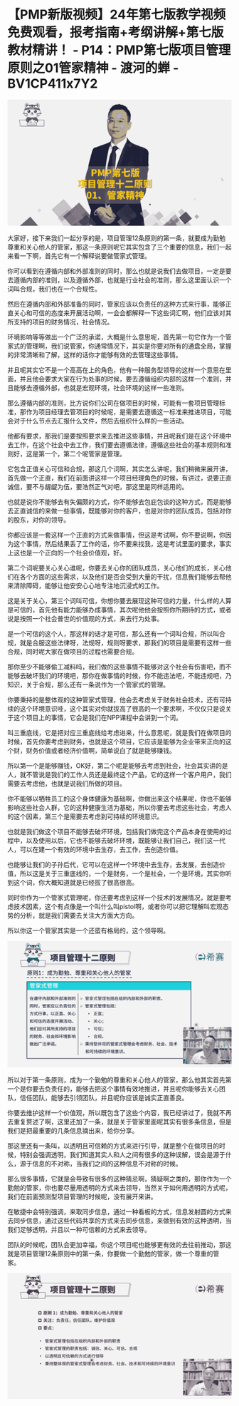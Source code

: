 # 【PMP新版视频】24年第七版教学视频免费观看，报考指南+考纲讲解+第七版教材精讲！ - P14：PMP第七版项目管理原则之01管家精神 - 渡河的蝉 - BV1CP411x7Y2

![](img/97b4461552f30ac85aa4e395a4e85483_0.png)

大家好，接下来我们一起分享的是，项目管理12条原则的第一条，就要成为勤勉尊重和关心他人的管家，那这一条原则呢它其实包含了三个重要的信息，我们一起来看一下啊，首先它有一个解释说要做管家式管理。

你可以看到在遵循内部和外部准则的同时，那么也就是说我们去做项目，一定是要去遵循内部的准则，以及遵循外部，也就是行业社会的准则，那么这里面认识一个词叫合规，我们也在一个合规性。

然后在遵循内部和外部准备的同时，管家应该以负责任的这种方式来行事，能够正直关心和可信的态度来开展活动啊，一会会都解释一下这些词汇啊，他们应该对其所支持的项目的财务情况，社会情况。

环境影响等等做出一个广泛的承诺，大概是什么意思呢，首先第一句它作为一个管家式的管理啊，我们说管家，你通常情况下，其实是你要对所有的通盘全局，掌握的非常清晰和了解，这样的话你才能够有效的去管理这些事情。

并且呢其实它不是一个高高在上的角色，他有一种服务型领导的这样一个意思在里面，并且他会要求大家在行为处事的时候，要去遵循组织内部的这样一个准则，并且能够去遵循外部，也就是宏观环境，社会环境的这样一些准则。

那么遵循内部的准则，比方说你们公司在做项目的时候，可能有一套项目管理标准，那作为项目经理去管项目的时候呢，是需要去遵循这一标准来推进项目，可能会对于什么节点去汇报什么文件，然后去组织什么样的一些活动。

他都有要求，那我们是要按照要求来去推进这些事情，并且呢我们是在这个环境中去工作，在这个社会中去工作，我们要去遵循法律，遵循这些社会的基本规则和准则好，这是第一个，第二个呢管家是管理。

它包含正值关心可信和合规，那这几个词啊，其实怎么讲呢，我们稍微来展开讲，首先做一个正直，我们在前面讲这样一个项目经理角色的时候，有讲过，说要正直诚信，要不与龌龊为伍，要浩然正气对吧，那这里是同样适用的。

也就是说你不能够去有失偏颇的方式，你不能够去包庇包谈的这种方式，而是能够去正直诚信的来做一些事情，既能够对你的客户，也是对你的团队成员，包括对你的股东，对你的领导。

你都应该是一套这样一个正直的方式来做事情，但这是考试啊，你不要说啊，你因为这个事情，然后结果丢了工作的话，你不要来找我，这是考试里面的要求，事实上这也是一个正向的一个社会价值观，好。

第二个词呢要关心关心谁呢，你要去关心你的团队成员，关心他们的成长，关心他们在各个方面的这些需求，以及他们是否会受到大量的干扰，信息我们能够去帮他来清除障碍，能够让他安安心心地专注地沉浸式的工作。

这是关于关心，第三个词叫可信，你想你要去展现这种可信的力量，什么样的人算是可信的，首先他有能力能够办成事情，其次呢他他会按照你所期待的方式，或者说是按照一个社会普世的价值观的方式，来去行为处事。

是一个可信的这个人，那这样的话才是可信，那么还有一个词叫合规，所以叫合规，就是合服这些法律呀，法规呀，规则呀要求，那我们的项目是需要有这样一些合规，同时呢大家在做项目的过程也需要合规。

那你至少不能够偷工减料吗，我们做的这些事情不能够对这个社会有伤害吧，而不能够去破坏我们的环境吧，那你在做事情的时候，你不能违法吧，不能违规吧，乃知识，关于合规，那么还有一条说作为一个管家式的管理。

你要秉持的是整体观的这种管家式管理，他会去考虑关于财务社会技术，还有可持续的这个环境意识哇，这个其实对你就拔高了很高的一个要求啊，不仅仅只是说关于这个项目上的事情，它会是我们在NPP课程中会讲到一个词。

叫三重底线，它是把对应三重底线给考虑进来，什么意思呢，就是我们在做项目的时候，首先你要考虑到财务，也就是这个项目，它应该是能够为企业带来正向的这个财，财务价值或者经济价值啊，简单说白了就是能够赚钱。

所以第一个是能够赚钱，OK好，第二个呢是能够去考虑到社会，社会其实讲的是人，就不管说是我们的工作人员还是最终这个产品，它的这样一个客户用户，我们需要去考虑他，也就是说我们所做的项目。

你不能够以牺牲员工的这个身体健康为基础啊，你做出来这个结果呢，你也不能够影响这些社会人群，它的这种健康生活为基础，所以你要去考虑这些社会，考虑人的这个因素，第三个是需要去考虑到可持续的环境意识。

也就是我们做这个项目不能够去破坏环境，包括我们做完这个产品本身在使用的过程中，以及使用以后，它也不能够去破坏环境，既能够让我们自己，我们这一代人，可以在建一个有效的环境中去生存，去工作，去创造价值。

也能够让我们的子孙后代，它可以在这样一个环境中去生存，去发展，去创造价值，所以这是关于三重底线的，一个是财务，一个是社会，一个是环境，其实你听到这个词，你大概知道就是已经拔了很高很高。

同时你作为一个管家式管理呢，你还要考虑到这样一个技术的发展情况，就是要考虑技术因素，这个有点像是一个叫什么叫pistol啊，或者你可以把它理解叫宏观态势的分析，就是我们需要去关注大方面大方向。

所以你这一个管家其实是一个还蛮有格局的，这个领导啊。

![](img/97b4461552f30ac85aa4e395a4e85483_2.png)

所以对于第一条原则，成为一个勤勉的尊重和关心他人的管家，那么他其实首先第一个是你要去负责任的，能够去把这个事情有效地推进，并且呢你能够去关心团队，信任团队，能够去引领团队，并且呢你应该是诚实正直善良。

你要去维护这样一个价值观，所以既包含了这些个内容，我已经讲过了，我就不再去重复赘述了啊，这里还加了一条，就是关于管家里面呢其实有很多条信息，但是我们是把最重要的几条信息摘出来，给你分享。

那这里还有一条叫，以透明且可信赖的方式来进行引导，就是整个在做项目的时候，特别会强调透明，我们知道其实人和人之间有很多的这种误解，误会是源于什么，源于信息的不对称，当我们之间的这种信息不对称的时候。

那么很多事情，它就是会导致有很多的这种猜忌啊，猜疑啊之类的，那你作为一个勤勉的管家，你也要尽量用透明的方式来去领导，当然关于如何用透明的方式呢，我们在前面预测型项目管理的时候呢，没有展开来讲。

在敏捷中会特别强调，来取同步信息，通过一种看板的方式，信息发射圆的方式来去同步信息，通过这些代码共享的方式来去同步信息，来做到有效的这种透明，当我们足够透明，并且以一种可信赖的方式来去领导。

团队的时候呢，团队会更加幸福，你这个项目呢也能够更有效的去往前推动，那这就是项目管理12条原则中的第一条，你要做一个勤勉的管家，做一个尊重的管家。



![](img/97b4461552f30ac85aa4e395a4e85483_4.png)